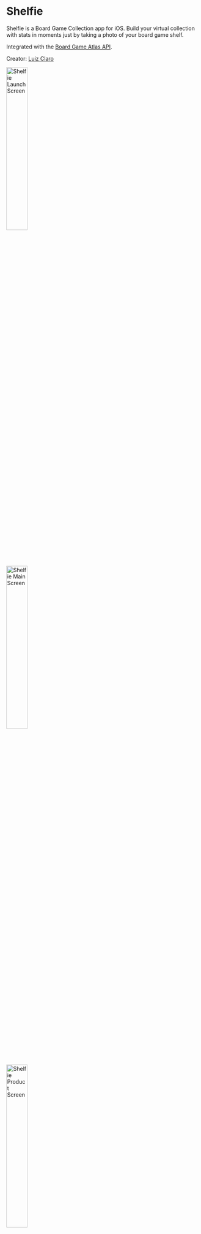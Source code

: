 # Shelfie
Shelfie is a Board Game Collection app for iOS. Build your virtual collection with stats in moments just by taking a photo of your board game shelf.

Integrated with the [Board Game Atlas API](https://www.boardgameatlas.com/api/docs).

Creator: [Luiz Claro](https://github.com/LFClaro)

<p float ="left">
<img src="https://drive.google.com/uc?id=1MwZAf4L9lbYIU7UInFELXiOnqV94NmXL"  
alt="Shelfie Launch Screen"
width="33%" />

<img src="https://drive.google.com/uc?id=1srbU5iV82XztNr_JIWlt3JcYSv_eOjj3"  
alt="Shelfie Main Screen"
width="33%" />

<img src="https://drive.google.com/uc?id=1fPGq2AKIjWlkBLTA5RUnoHta5l2lFNMy"  
alt="Shelfie Product Screen"
width="33%" />
</p>

Team:
- Luiz Claro
- Ramy Anber
- Sangeetha Sridharan
- Sai Ram Avala
